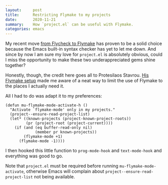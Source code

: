 ```yaml
---
layout:     post
title:      Restricting Flymake to my projects
date:       2020-11-21
summary:    How `project.el` can be useful with Flymake.
categories: emacs
---
```


My recent move [from Flycheck to Flymake](https://www.manueluberti.eu/emacs/2020/09/23/flymake/) has proven to be a solid choice because
the Emacs built-in syntax checker has yet to let me down. And since by now I am
sure my love for `project.el` is absolutely obvious, could I miss the opportunity
to make these two underappreciated gems shine together?

Honestly, though, the credit here goes all to Protesilaos Stavrou. [His Flymake
setup](https://protesilaos.com/dotemacs/#h:b8bfcc05-c0d3-4093-b3fe-f06187d22c6a) made me aware of a neat way to limit the use of Flymake to the places
I actually need it.

All I had to do was adapt it to my preferences:

``` emacs-lisp
(defun mu-flymake-mode-activate-h ()
  "Activate `flymake-mode' only in my projects."
  (project--ensure-read-project-list)
  (let* ((known-projects (project-known-project-roots))
         (pr (project-root (project-current))))
    (if (and (eq buffer-read-only nil)
             (member pr known-projects))
        (flymake-mode +1)
      (flymake-mode -1))))
```

I then hooked this little function to `prog-mode-hook` and `text-mode-hook` and
everything was good to go.

Note that `project.el` must be required before running `mu-flymake-mode-activate`,
otherwise Emacs will complain about `project--ensure-read-project-list` not being
available.
